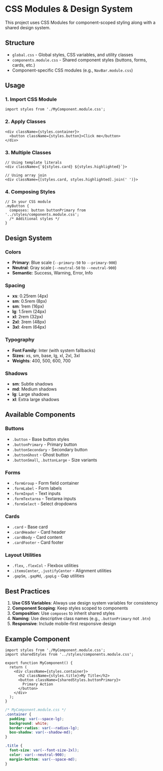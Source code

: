 # CSS Modules & Design System

This project uses CSS Modules for component-scoped styling along with a shared design system.

## Structure

- `global.css` - Global styles, CSS variables, and utility classes
- `components.module.css` - Shared component styles (buttons, forms, cards, etc.)
- Component-specific CSS modules (e.g., `NavBar.module.css`)

## Usage

### 1. Import CSS Module
```tsx
import styles from './MyComponent.module.css';
```

### 2. Apply Classes
```tsx
<div className={styles.container}>
  <button className={styles.button}>Click me</button>
</div>
```

### 3. Multiple Classes
```tsx
// Using template literals
<div className={`${styles.card} ${styles.highlighted}`}>

// Using array join
<div className={[styles.card, styles.highlighted].join(' ')}>
```

### 4. Composing Styles
```tsx
// In your CSS module
.myButton {
  composes: button buttonPrimary from '../styles/components.module.css';
  /* Additional styles */
}
```

## Design System

### Colors
- **Primary**: Blue scale (`--primary-50` to `--primary-900`)
- **Neutral**: Gray scale (`--neutral-50` to `--neutral-900`)
- **Semantic**: Success, Warning, Error, Info

### Spacing
- **xs**: 0.25rem (4px)
- **sm**: 0.5rem (8px)
- **sm**: 1rem (16px)
- **lg**: 1.5rem (24px)
- **xl**: 2rem (32px)
- **2xl**: 3rem (48px)
- **3xl**: 4rem (64px)

### Typography
- **Font Family**: Inter (with system fallbacks)
- **Sizes**: xs, sm, base, lg, xl, 2xl, 3xl
- **Weights**: 400, 500, 600, 700

### Shadows
- **sm**: Subtle shadows
- **md**: Medium shadows
- **lg**: Large shadows
- **xl**: Extra large shadows

## Available Components

### Buttons
- `.button` - Base button styles
- `.buttonPrimary` - Primary button
- `.buttonSecondary` - Secondary button
- `.buttonGhost` - Ghost button
- `.buttonSmall`, `.buttonLarge` - Size variants

### Forms
- `.formGroup` - Form field container
- `.formLabel` - Form labels
- `.formInput` - Text inputs
- `.formTextarea` - Textarea inputs
- `.formSelect` - Select dropdowns

### Cards
- `.card` - Base card
- `.cardHeader` - Card header
- `.cardBody` - Card content
- `.cardFooter` - Card footer

### Layout Utilities
- `.flex`, `.flexCol` - Flexbox utilities
- `.itemsCenter`, `.justifyCenter` - Alignment utilities
- `.gapSm`, `.gapMd`, `.gapLg` - Gap utilities

## Best Practices

1. **Use CSS Variables**: Always use design system variables for consistency
2. **Component Scoping**: Keep styles scoped to components
3. **Composition**: Use `composes` to inherit shared styles
4. **Naming**: Use descriptive class names (e.g., `.buttonPrimary` not `.btn`)
5. **Responsive**: Include mobile-first responsive design

## Example Component

```tsx
import styles from './MyComponent.module.css';
import sharedStyles from '../styles/components.module.css';

export function MyComponent() {
  return (
    <div className={styles.container}>
      <h2 className={styles.title}>My Title</h2>
      <button className={sharedStyles.buttonPrimary}>
        Primary Action
      </button>
    </div>
  );
}
```

```css
/* MyComponent.module.css */
.container {
  padding: var(--space-lg);
  background: white;
  border-radius: var(--radius-lg);
  box-shadow: var(--shadow-md);
}

.title {
  font-size: var(--font-size-2xl);
  color: var(--neutral-900);
  margin-bottom: var(--space-md);
}
```


